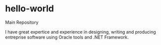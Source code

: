 # hello-world
Main Repository

I have great expertice and experience in designing, writing and producing entreprise 
software using Oracle tools and .NET Framework.


